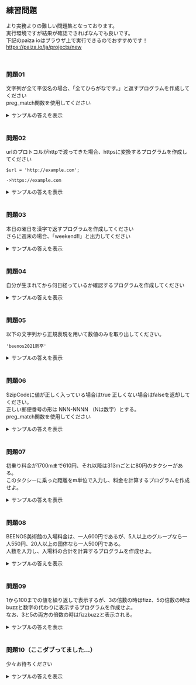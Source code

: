 ## 練習問題
より実務よりの難しい問題集となっております。  
実行環境ですが結果が確認できればなんでも良いです。  
下記のpaiza ioはブラウザ上で実行できるのでおすすめです！  
https://paiza.io/ja/projects/new <br>  

<br>

### 問題01
文字列が全て平仮名の場合、「全てひらがなです。」と返すプログラムを作成してください  
preg_match関数を使用してください

<details><summary>サンプルの答えを表示</summary><div>

```
$str = 'あいうえおかきくけこ';
if(!preg_match('/[^ぁ-んー]/u',$str)) { 
    echo '全てひらがなです。';
}
```
</div></details><br>

### 問題02
urlのプロトコルがhttpで渡ってきた場合、httpsに変換するプログラムを作成してください
```
$url = 'http://example.com';  

->https://example.com
```

<details><summary>サンプルの答えを表示</summary><div>

```
$url = 'http://example.com';
$protcol = parse_url($url, PHP_URL_SCHEME);
if($protcol === 'http') {
    $url = str_replace("http","https",$url);
}
echo $url;
```
</div></details><br>

### 問題03
本日の曜日を漢字で返すプログラムを作成してください  
さらに週末の場合、「weekend!!」と出力してください

<details><summary>サンプルの答えを表示</summary><div>

```
$week = array('日', '月', '火', '水', '木', '金', '土');
$w = date('w');
echo $week[$w];
if($w === 0 || $w === 6) {
    echo "\n";
    echo 'weekend!!';
}
```
</div></details><br>

### 問題04
自分が生まれてから何日経っているか確認するプログラムを作成してください

<details><summary>サンプルの答えを表示</summary><div>

```
$today    = date("Y-m-d");
$birthday = '1996-12-09';
$day1 = new DateTime($today);
$day2 = new DateTime($birthday);
 
$interval = $day1->diff($day2);
 
echo $interval->format('%a日');
```
</div></details><br>

### 問題05
以下の文字列から正規表現を用いて数値のみを取り出してください。
```
'beenos2021新卒'
```
<details><summary>サンプルの答えを表示</summary><div>

```
$string = 'beenos2021新卒';

$num = preg_replace('/[^0-9]/', '', $string);
```
</div></details><br>

### 問題06
$zipCodeに値が正しく入っている場合はtrue 正しくない場合はfalseを返却してください。  
正しい郵便番号の形は NNN-NNNN （Nは数字）とする。  
preg_match関数を使用してください

<details><summary>サンプルの答えを表示</summary><div>

```
$zipCode = '111-1111';
$result = false;
if(preg_match('/^[0-9][0-9][0-9][-][0-9][0-9][0-9][0-9]$/', $zipCode)) {
    $result = true;
}
var_dump()($result);

```
</div></details><br>

### 問題07
初乗り料金が1700mまで610円、それ以降は313mごとに80円のタクシーがある。  
このタクシーに乗った距離をm単位で入力し、料金を計算するプログラムを作成せよ。

<details><summary>サンプルの答えを表示</summary><div>

```
$dist = ; //距離を入力
$price = 0;
if($dist <= 1700) {
    $price = 610;
} else {
    $overDist = $dist - 1700; #延長距離の算出
    $a = $overDist / 313; #
    $b = ceil($a); #繰り上げ
    $price = 610 + (80 * $b);
}
```
</div></details><br>

### 問題08
BEENOS美術館の入場料金は、一人600円であるが、5人以上のグループなら一人550円、20人以上の団体なら一人500円である。  
人数を入力し、入場料の合計を計算するプログラムを作成せよ。

<details><summary>サンプルの答えを表示</summary><div>

```
$memberCount = ;
$price = 0;
if ($memberCount >= 20) {
    $price = 500 * $memberCount;
} elseif ($memberCount >= 5) {
    $price = 550 * $memberCount;
} else {
    $price = 600 * $memberCount;
}
```
</div></details><br>

### 問題09
1から100までの値を繰り返しで表示するが、3の倍数の時はfizz、5の倍数の時はbuzzと数字の代わりに表示するプログラムを作成せよ。  
なお、3と5の両方の倍数の時はfizzbuzzと表示される。

<details><summary>サンプルの答えを表示</summary><div>

```
for($i = 1; $i <= 100; $i++){    //1から100までループ
    if($i % 15 == 0){
        print "FizzBuzz";
    }else if($i % 3 == 0){
        print "Fizz";

    }else if($i % 5 == 0){
        print "Buzz";
    }else{
        print $i;
    }
    print "　";
}
```
</div></details><br>

### 問題10（ここダブってました...）
少々お待ちください

<details><summary>サンプルの答えを表示</summary><div>

```

```
</div></details><br>

